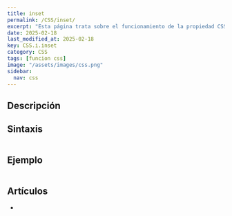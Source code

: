 ```yaml
---
title: inset
permalink: /CSS/inset/
excerpt: "Esta página trata sobre el funcionamiento de la propiedad CSS inset."
date: 2025-02-18
last_modified_at: 2025-02-18
key: CSS.i.inset
category: CSS
tags: [funcion css]
image: "/assets/images/css.png"
sidebar:
  nav: css
---
```


## Descripción


## Sintaxis


```css

```


## Ejemplo


```css

```


## Artículos

- 
